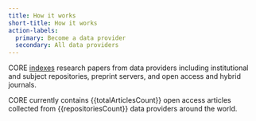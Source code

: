 ```yaml
---
title: How it works
short-title: How it works
action-labels:
  primary: Become a data provider
  secondary: All data providers
---
```

CORE [indexes](~how-core-supports-open-access) research papers from data providers including  institutional and subject repositories, preprint servers, and open access and hybrid journals.

CORE currently contains {{totalArticlesCount}}&nbsp;open access articles collected from {{repositoriesCount}}&nbsp;data providers around the world.
